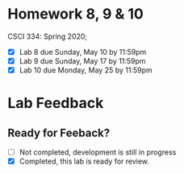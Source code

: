 # Homework 8, 9 & 10

CSCI 334: Spring 2020;
 - [x] Lab 8 due Sunday, May 10 by 11:59pm
 - [x] Lab 9 due Sunday, May 17 by 11:59pm
 - [x] Lab 10 due Monday, May 25 by 11:59pm

# Lab Feedback

## Ready for Feeback?
 - [ ] Not completed, development is still in progress
 - [x] Completed, this lab is ready for review.
